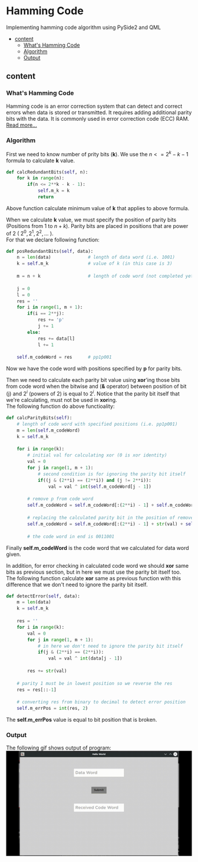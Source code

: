# Hamming Code
Implementing hamming code algorithm using PySide2 and QML

- [content](#content)
  - [What's Hamming Code](#whats-hamming-code)
  - [Algorithm](#algorithm)
  - [Output](#output)

## content

### What's Hamming Code
Hamming code is an error correction system that can detect and correct errors when data is stored or transmitted. It requires adding additional parity bits with the data. It is commonly used in error correction code (ECC) RAM.
[Read more...](https://www.techtarget.com/whatis/definition/Hamming-code#:~:text=Hamming%20code%20is%20an%20error,correction%20code%20(ECC)%20RAM.)

### Algorithm
First we need to know number of prity bits (**k**). We use the $n <= 2^k - k - 1$ formula to calculate **k** value.
```python
def calcRedundantBits(self, n):
    for k in range(n):
        if(n <= 2**k - k - 1):
            self.m_k = k
            return
```
Above function calculate minimum value of **k** that applies to above formula.

When we calculate **k** value, we must specify the position of parity bits (Positions from 1 to $n + k$). Parity bits are placed in positions that are power of 2 ( $2^0, 2^1, 2^2, ...$ ).  
For that we declare following function:
```python
def posRedundantBits(self, data):
    n = len(data)              # length of data word (i.e. 1001)
    k = self.m_k               # value of k (in this case is 3)

    m = n + k                  # length of code word (not completed yet)

    j = 0
    l = 0
    res = ''
    for i in range(1, m + 1):
        if(i == 2**j):
            res += 'p'
            j += 1
        else:
            res += data[l]
            l += 1

    self.m_codeWord = res      # pp1p001
```
Now we have the code word with positions specified by **p** for parity bits.

Then we need to calculate each parity bit value using **xor**'ing those bits from code word when the bitwise and (**&** operator) between position of bit (j) and $2^i$ (powers of 2) is equal to $2^i$. Notice that the parity bit itself that we're calculating, must not be used in **xor**ing.  
The following function do above functioality:
```python
def calcParityBits(self):
    # length of code word with specified positions (i.e. pp1p001)
    m = len(self.m_codeWord)
    k = self.m_k

    for i in range(k):
        # initial val for calculating xor (0 is xor identity)
        val = 0
        for j in range(1, m + 1):
            # second condition is for ignoring the parity bit itself
            if((j & (2**i) == (2**i)) and (j != 2**i)):
                val = val ^ int(self.m_codeWord[j - 1])
                
        # remove p from code word
        self.m_codeWord = self.m_codeWord[:(2**i) - 1] + self.m_codeWord[(2**i):]

        # replacing the calculated parity bit in the position of removed p
        self.m_codeWord = self.m_codeWord[:(2**i) - 1] + str(val) + self.m_codeWord[(2**i) - 1:]

        # the code word in end is 0011001
```
Finally **self.m_codeWord** is the code word that we calculated for data word given.

In addition, for error checking in calculated code word we should **xor** same bits as previous section, but in here we must use the parity bit itself too.  
The following function calculate **xor** same as previous function with this difference that we don't need to ignore the parity bit itself.
```python
def detectError(self, data):
    m = len(data)
    k = self.m_k

    res = ''
    for i in range(k):
        val = 0
        for j in range(1, m + 1):
            # in here we don't need to ignore the parity bit itself
            if(j & (2**i) == (2**i)):
                val = val ^ int(data[j - 1])

        res += str(val)

    # parity 1 must be in lowest position so we reverse the res
    res = res[::-1]

    # converting res from binary to decimal to detect error position
    self.m_errPos = int(res, 2)
```
The **self.m_errPos** value is equal to bit position that is broken.

### Output
The following gif shows output of program:
![output.gif](./hamming_output.gif)
